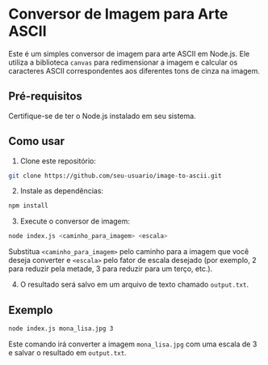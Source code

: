 # Conversor de Imagem para Arte ASCII

Este é um simples conversor de imagem para arte ASCII em Node.js. Ele utiliza a biblioteca `canvas` para redimensionar a imagem e calcular os caracteres ASCII correspondentes aos diferentes tons de cinza na imagem.

## Pré-requisitos

Certifique-se de ter o Node.js instalado em seu sistema.

## Como usar

1. Clone este repositório:

```sh
git clone https://github.com/seu-usuario/image-to-ascii.git
```

2. Instale as dependências:

```sh
npm install
```

3. Execute o conversor de imagem:

```sh
node index.js <caminho_para_imagem> <escala>
```

Substitua `<caminho_para_imagem>` pelo caminho para a imagem que você deseja converter e `<escala>` pelo fator de escala desejado (por exemplo, 2 para reduzir pela metade, 3 para reduzir para um terço, etc.).

4. O resultado será salvo em um arquivo de texto chamado `output.txt`.

## Exemplo

```sh
node index.js mona_lisa.jpg 3
```

Este comando irá converter a imagem `mona_lisa.jpg` com uma escala de 3 e salvar o resultado em `output.txt`.
